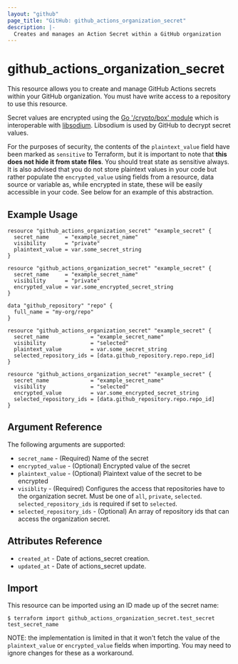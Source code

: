 ```yaml
---
layout: "github"
page_title: "GitHub: github_actions_organization_secret"
description: |-
  Creates and manages an Action Secret within a GitHub organization
---
```


# github_actions_organization_secret

This resource allows you to create and manage GitHub Actions secrets within your GitHub organization.
You must have write access to a repository to use this resource.

Secret values are encrypted using the [Go '/crypto/box' module](https://godoc.org/golang.org/x/crypto/nacl/box) which is
interoperable with [libsodium](https://libsodium.gitbook.io/doc/). Libsodium is used by GitHub to decrypt secret values. 

For the purposes of security, the contents of the `plaintext_value` field have been marked as `sensitive` to Terraform,
but it is important to note that **this does not hide it from state files**. You should treat state as sensitive always.
It is also advised that you do not store plaintext values in your code but rather populate the `encrypted_value`
using fields from a resource, data source or variable as, while encrypted in state, these will be easily accessible
in your code. See below for an example of this abstraction.

## Example Usage

```hcl
resource "github_actions_organization_secret" "example_secret" {
  secret_name     = "example_secret_name"
  visibility      = "private"
  plaintext_value = var.some_secret_string
}

resource "github_actions_organization_secret" "example_secret" {
  secret_name     = "example_secret_name"
  visibility      = "private"
  encrypted_value = var.some_encrypted_secret_string
}
```

```hcl
data "github_repository" "repo" {
  full_name = "my-org/repo"
}

resource "github_actions_organization_secret" "example_secret" {
  secret_name             = "example_secret_name"
  visibility              = "selected"
  plaintext_value         = var.some_secret_string
  selected_repository_ids = [data.github_repository.repo.repo_id]
}

resource "github_actions_organization_secret" "example_secret" {
  secret_name             = "example_secret_name"
  visibility              = "selected"
  encrypted_value         = var.some_encrypted_secret_string
  selected_repository_ids = [data.github_repository.repo.repo_id]
}
```

## Argument Reference

The following arguments are supported:

* `secret_name`             - (Required) Name of the secret
* `encrypted_value`         - (Optional) Encrypted value of the secret
* `plaintext_value`         - (Optional) Plaintext value of the secret to be encrypted
* `visiblity`               - (Required) Configures the access that repositories have to the organization secret.
                              Must be one of `all`, `private`, `selected`. `selected_repository_ids` is required if set to `selected`.
* `selected_repository_ids` - (Optional) An array of repository ids that can access the organization secret.

## Attributes Reference

* `created_at`      - Date of actions_secret creation.
* `updated_at`      - Date of actions_secret update.

## Import

This resource can be imported using an ID made up of the secret name:

```
$ terraform import github_actions_organization_secret.test_secret test_secret_name
```

NOTE: the implementation is limited in that it won't fetch the value of the
`plaintext_value` or `encrypted_value` fields when importing. You may need to ignore changes for these as a workaround.
